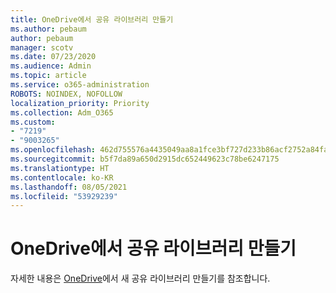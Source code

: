 ```yaml
---
title: OneDrive에서 공유 라이브러리 만들기
ms.author: pebaum
author: pebaum
manager: scotv
ms.date: 07/23/2020
ms.audience: Admin
ms.topic: article
ms.service: o365-administration
ROBOTS: NOINDEX, NOFOLLOW
localization_priority: Priority
ms.collection: Adm_O365
ms.custom:
- "7219"
- "9003265"
ms.openlocfilehash: 462d755576a4435049aa8a1fce3bf727d233b86acf2752a84fa034cf7be2bab7
ms.sourcegitcommit: b5f7da89a650d2915dc652449623c78be6247175
ms.translationtype: HT
ms.contentlocale: ko-KR
ms.lasthandoff: 08/05/2021
ms.locfileid: "53929239"
---
```

# <a name="create-a-shared-library-in-onedrive"></a>OneDrive에서 공유 라이브러리 만들기

자세한 내용은 [OneDrive](https://support.microsoft.com/office/create-a-new-shared-library-from-onedrive-for-work-or-school-345c8599-05d8-4bf8-9355-2b5cfabe04d0?ui=en-US&rs=en-US&ad=US)에서 새 공유 라이브러리 만들기를 참조합니다.
